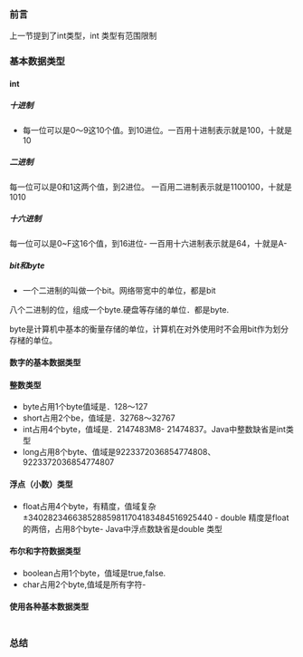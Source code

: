 ### 前言
上一节提到了int类型，int 类型有范围限制

### 基本数据类型
#### int
##### 十进制
- 每一位可以是0～9这10个值。到10进位。一百用十进制表示就是100，十就是10
##### 二进制
每一位可以是0和1这两个值，到2进位。 一百用二进制表示就是1100100，十就是1010
##### 十六进制 
每一位可以是0~F这16个值，到16进位- 一百用十六进制表示就是64，十就是A-  
##### bit和byte 
- 一个二进制的叫做一个bit。网络带宽中的单位，都是bit
 
 八个二进制的位，组成一个byte.硬盘等存储的单位．都是byte.

byte是计算机中基本的衡量存储的单位，计算机在对外使用时不会用bit作为划分存槠的单位。
#### 数字的基本数据类型
#### 整数类型 
- byte占用1个byte值域是．128～127 
- short占用2个be，值域是．32768～32767 
- int占用4个byte，值域是．2147483M8- 21474837。Java中整数缺省是int类型
-  long占用8个byte、值域是9223372036854774808、9223372036854774807
#### 浮点（小数）类型
 - float占用4个byte，有精度，值域复杂±340282346638528859811704183484516925440 - double 精度是float的两倍，占用8个byte- Java中浮点数缺省是double 类型 
#### 布尔和字符数据类型
- boolean占用1个byte，值域是true,faIse.
- char占用2个byte,值域是所有字符- 
#### 使用各种基本数据类型
```

```
### 总结